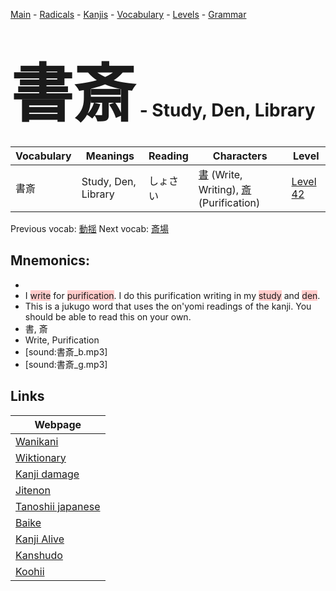 <style> bigfont {font-size: 100px}</style>
[Main](../README.md) -
[Radicals](../radicals.md) -
[Kanjis](../kanjis.md) -
[Vocabulary](../vocabulary.md) -
[Levels](../levels.md) -
[Grammar](../grammar.md)
# <bigfont> 書斎</bigfont> - Study, Den, Library 

| Vocabulary | Meanings | Reading | Characters | Level |
| --- | --- | --- | --- | --- |
| 書斎 | Study, Den, Library | しょさい |  [書](../kanjis/書.md) (Write, Writing), [斎](../kanjis/斎.md) (Purification) | [Level 42](../levels/wk_level42.md) |

Previous vocab: [動揺](動揺.md) Next vocab: [斎場](斎場.md) 

## Mnemonics:

* 
* I <span style="background-color:#ffcccb"> write</span> for <span style="background-color:#ffcccb"> purification</span>. I do this purification writing in my <span style="background-color:#ffcccb"> study</span> and <span style="background-color:#ffcccb"> den</span>.
* This is a jukugo word that uses the on'yomi readings of the kanji. You should be able to read this on your own.
* 書, 斎
* Write, Purification
* [sound:書斎_b.mp3]
* [sound:書斎_g.mp3]


## Links 

| Webpage |
| --- |
| [Wanikani          ](https://www.wanikani.com/kanji/書斎) |
| [Wiktionary        ](https://en.wiktionary.org/wiki/書斎) |
| [Kanji damage      ](http://www.kanjidamage.com/kanji/search?utf8=✓&q=書斎) |
| [Jitenon           ](https://jitenon.com/kanji/書斎) |
| [Tanoshii japanese ](https://www.tanoshiijapanese.com/dictionary/kanji.cfm?k=書斎) |
| [Baike             ](https://baike.baidu.com/item/書斎) |
| [Kanji Alive       ](https://app.kanjialive.com/書斎) |
| [Kanshudo          ](https://www.kanshudo.com/searchmn?q=書斎) |
| [Koohii            ](https://kanji.koohii.com/study/kanji/書斎) |
